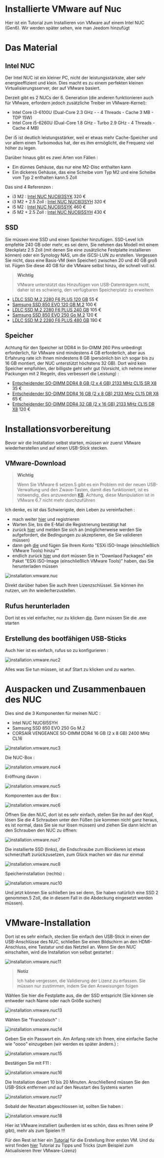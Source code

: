 # Installierte VMware auf Nuc

Hier ist ein Tutorial zum Installieren von VMware auf einem Intel NUC (Gen6). Wir werden später sehen, wie man Jeedom hinzufügt

# Das Material 

## Intel NUC

Der Intel NUC ist ein kleiner PC, nicht der leistungsstärkste, aber sehr energieeffizient und klein. Dies macht es zu einem perfekten kleinen Virtualisierungsserver, der auf VMware basiert.

Derzeit gibt es 2 NUCs der 6. Generation (die anderen funktionieren auch für VMware, erfordern jedoch zusätzliche Treiber im VMware-Kernel):

-   Intel Core i3-6100U (Dual-Core 2.3 GHz - - 4 Threads - Cache 3 MB - TDP 15W)
-   Intel Core i5-6260U (Dual-Core 1.8 GHz - Turbo 2.9 GHz - 4 Threads - Cache 4 MB)

Der i5 ist deutlich leistungsstärker, weil er etwas mehr Cache-Speicher und vor allem einen Turbomodus hat, der es ihm ermöglicht, die Frequenz viel höher zu legen.

Darüber hinaus gibt es zwei Arten von Fällen :

-   Ein dünnes Gehäuse, das nur eine M2-Disc enthalten kann
-   Ein dickeres Gehäuse, das eine Scheibe vom Typ M2 und eine Scheibe vom Typ 2 enthalten kann.5 Zoll

Das sind 4 Referenzen :

-   i3 M2 : [Intel NUC NUC6I3SYK](http://www.ldlc.com/fiche/PB00203086.html) 320 €
-   i3 M2 + 2.5 Zoll : [Intel NUC NUC6I3SYH](http://www.ldlc.com/fiche/PB00203148.html) 320 €
-   i5 M2 : [Intel NUC NUC6I5SYK](http://www.ldlc.com/fiche/PB00203084.html) 460 €
-   i5 M2 + 2.5 Zoll : [Intel NUC NUC6I5SYH](http://www.ldlc.com/fiche/PB00202760.html) 430 €

## SSD

Sie müssen eine SSD und einen Speicher hinzufügen. SSD-Level Ich empfehle 240 GB oder mehr, es sei denn, Sie nehmen das Modell mit einem Steckplatz 2.5 Zoll (mit denen Sie eine zusätzliche Festplatte installieren können) oder ein Synology NAS, um die iSCSI-LUN zu erstellen. Vergessen Sie nicht, dass eine Basis-VM (kein Speicher) zwischen 20 und 40 GB groß ist. Fügen Sie diese 40 GB für die VMware selbst hinzu, die schnell voll ist.

> **Wichtig**
>
> VMware unterstützt das Hinzufügen von USB-Datenträgern nicht, daher ist es schwierig, den verfügbaren Speicherplatz zu erweitern

-   [LDLC SSD M.2 2280 F6 PLUS 120 GB](http://www.ldlc.com/fiche/PB00203635.html) 55 €
-   [Samsung SSD 850 EVO 120 GB M.2](http://www.ldlc.com/fiche/PB00185923.html) 100 €
-   [LDLC SSD M.2 2280 F6 PLUS 240 GB](http://www.ldlc.com/fiche/PB00203636.html) 105 €
-   [Samsung SSD 850 EVO 250 Go M.2](http://www.ldlc.com/fiche/PB00185924.html) 120 €
-   [LDLC SSD M.2 2280 F6 PLUS 480 GB](http://www.ldlc.com/fiche/PB00207301.html) 190 €

## Speicher

Achtung für den Speicher ist DDR4 in So-DIMM 260 Pins unbedingt erforderlich, für VMware sind mindestens 4 GB erforderlich, aber aus Erfahrung rate ich Ihnen mindestens 8 GB (persönlich bin ich sogar bis zu 16 GB montiert, der NUC unterstützt höchstens 32 GB). Dort wird kein Speicher empfohlen, der billigste geht sehr gut (Vorsicht, ich nehme immer Packungen mit 2 Riegeln, dies verbessert die Leistung) :

-   [Entscheidender SO-DIMM DDR4 8 GB (2 x 4 GB) 2133 MHz CL15 SR X8](http://www.ldlc.com/fiche/PB00204134.html) 35 €
-   [Entscheidender SO-DIMM DDR4 16 GB (2 x 8 GB) 2133 MHz CL15 DR X8](http://www.ldlc.com/fiche/PB00204135.html) 65 €
-   [Entscheidender SO-DIMM DDR4 32 GB (2 x 16 GB) 2133 MHz CL15 DR X8](http://www.ldlc.com/fiche/PB00204136.html) 120 €

# Installationsvorbereitung

Bevor wir die Installation selbst starten, müssen wir zuerst VMware wiederherstellen und auf einen USB-Stick stecken.

## VMware-Download

> **Wichtig**
>
> Wenn Sie VMware 6 setzen.5 gibt es ein Problem mit der neuen USB-Verwaltung und den Zwave-Tasten, damit dies funktioniert, ist es notwendig, dies anzuwenden [KB](https://kb.vmware.com/selfservice/microsites/search.do?language=en_US&cmd=displayKC&externalId=2147650). Achtung, diese Manipulation ist in VMware 6.7 nicht mehr durchzuführen

Ich denke, es ist das Schwierigste, dein Leben zu vereinfachen :

-   mach weiter [hier](https://my.vmware.com/en/web/vmware/evalcenter?p=free-esxi6) und registrieren
-   Warten Sie, bis die E-Mail die Registrierung bestätigt hat
-   zurück [hier](https://my.vmware.com/en/web/vmware/evalcenter?p=free-esxi6) und melden Sie sich an (möglicherweise werden Sie aufgefordert, die Bedingungen zu akzeptieren, die Sie validieren müssen)
-   dann geh [die](https://my.vmware.com/fr/web/vmware/details?productId=491&downloadGroup=ESXI60U2) und fügen Sie Ihrem Konto "ESXi ISO-Image (einschließlich VMware Tools) hinzu""
-   endlich zurück [hier](https://my.vmware.com/en/web/vmware/evalcenter?p=free-esxi6) und dort müssen Sie in "Downlaod Packages" ein Paket "ESXi ISO-Image (einschließlich VMware Tools)" haben, das Sie herunterladen müssen

![installation.vmware.nuc](images/installation.vmware.nuc.PNG)

Direkt darüber haben Sie auch Ihren Lizenzschlüssel. Sie können ihn nutzen, um ihn wiederherzustellen.

## Rufus herunterladen

Dort ist es viel einfacher, nur zu klicken [die](http://rufus.akeo.ie/downloads/rufus-2.9.exe). Dann müssen Sie die .exe starten

## Erstellung des bootfähigen USB-Sticks

Auch hier ist es einfach, rufus so zu konfigurieren :

![installation.vmware.nuc2](images/installation.vmware.nuc2.PNG)

Alles was Sie tun müssen, ist auf Start zu klicken und zu warten.

# Auspacken und Zusammenbauen des NUC

Dies sind die 3 Komponenten für meinen NUC :

-   Intel NUC NUC6I5SYH
-   Samsung SSD 850 EVO 250 Go M.2
-   CORSAIR VENGEANCE SO-DIMM DDR4 16 GB (2 x 8 GB) 2400 MHz CL16

![installation.vmware.nuc3](images/installation.vmware.nuc3.jpg)

Die NUC-Box :

![installation.vmware.nuc4](images/installation.vmware.nuc4.jpg)

Eröffnung davon :

![installation.vmware.nuc5](images/installation.vmware.nuc5.jpg)

Komponenten aus der Box :

![installation.vmware.nuc6](images/installation.vmware.nuc6.jpg)

Öffnen Sie den NUC, dort ist es sehr einfach, stellen Sie ihn auf den Kopf, lösen Sie die 4 Schrauben unter den Füßen (sie kommen nicht ganz heraus, es ist normal, dass Sie sie nur lösen müssen) und ziehen Sie dann leicht an den Schrauben den NUC zu öffnen:

![installation.vmware.nuc7](images/installation.vmware.nuc7.jpg)

Die installierte SSD (links), die Endschraube zum Blockieren ist etwas schmerzhaft zurückzusetzen, zum Glück machen wir das nur einmal

![installation.vmware.nuc8](images/installation.vmware.nuc8.jpg)

Speicherinstallation (rechts) :

![installation.vmware.nuc10](images/installation.vmware.nuc10.jpg)

Und jetzt können Sie schließen (es sei denn, Sie haben natürlich eine SSD 2 genommen.5 Zoll, die in diesem Fall in die Abdeckung eingesetzt werden müssen).

# VMware-Installation

Dort ist es sehr einfach, stecken Sie einfach den USB-Stick in einen der USB-Anschlüsse des NUC, schließen Sie einen Bildschirm an den HDMI-Anschluss, eine Tastatur und das Netzteil an. Wenn Sie den NUC einschalten, wird die Installation von selbst gestartet :

![installation.vmware.nuc11](images/installation.vmware.nuc11.jpg)

> **Notiz**
>
> Ich habe vergessen, die Validierung der Lizenz zu erfassen. Sie müssen nur zustimmen, indem Sie den Anweisungen folgen

Wählen Sie hier die Festplatte aus, die der SSD entspricht (Sie können sie entweder nach Name oder nach Größe suchen)

![installation.vmware.nuc13](images/installation.vmware.nuc13.jpg)

Wählen Sie "Französisch" :

![installation.vmware.nuc14](images/installation.vmware.nuc14.jpg)

Geben Sie ein Passwort ein. Am Anfang rate ich Ihnen, eine einfache Sache wie "oooo" einzugeben (wir werden es später ändern.) :

![installation.vmware.nuc15](images/installation.vmware.nuc15.jpg)

Bestätigen Sie mit F11 :

![installation.vmware.nuc16](images/installation.vmware.nuc16.jpg)

Die Installation dauert 10 bis 20 Minuten. Anschließend müssen Sie den USB-Stick entfernen und auf den Neustart des Systems warten

![installation.vmware.nuc17](images/installation.vmware.nuc17.jpg)

Sobald der Neustart abgeschlossen ist, sollten Sie haben :

![installation.vmware.nuc18](images/installation.vmware.nuc18.jpg)

Hier ist VMware installiert (außerdem ist es schön, dass es Ihnen seine IP gibt), mehr als zum Spielen !!!

Für den Rest ist hier ein [Tutorial](https://doc.jeedom.com/de_DE/howto/doc-howto-vmware.creer_une_vm.html) für die Erstellung Ihrer ersten VM. Und du wirst finden [hier](https://doc.jeedom.com/de_DE/howto/doc-howto-vmware.trucs_et_astuces.html) Tutorial zu Tipps und Tricks (zum Beispiel zum Aktualisieren Ihrer VMware-Lizenz)
